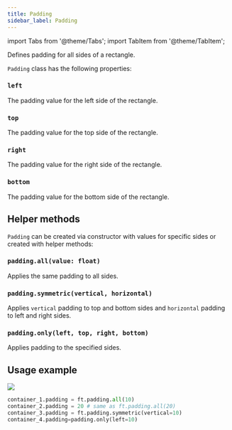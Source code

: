 ```yaml
---
title: Padding
sidebar_label: Padding
---
```

import Tabs from '@theme/Tabs';
import TabItem from '@theme/TabItem';

Defines padding for all sides of a rectangle.

`Padding` class has the following properties: 
### `left`

The padding value for the left side of the rectangle.

### `top`

The padding value for the top side of the rectangle.

### `right`

The padding value for the right side of the rectangle.

### `bottom`

The padding value for the bottom side of the rectangle.

## Helper methods

`Padding` can be created via constructor with values for specific sides or created with helper methods:

### `padding.all(value: float)`

Applies the same padding to all sides.

### `padding.symmetric(vertical, horizontal)`

Applies `vertical` padding to top and bottom sides and `horizontal` padding to left and right sides.

### `padding.only(left, top, right, bottom)`

Applies padding to the specified sides.

## Usage example

<img src="/img/docs/controls/container/container-padding-diagram.png" className="screenshot-50" />

```python
container_1.padding = ft.padding.all(10)
container_2.padding = 20 # same as ft.padding.all(20)
container_3.padding = ft.padding.symmetric(vertical=10)
container_4.padding=padding.only(left=10)
```

